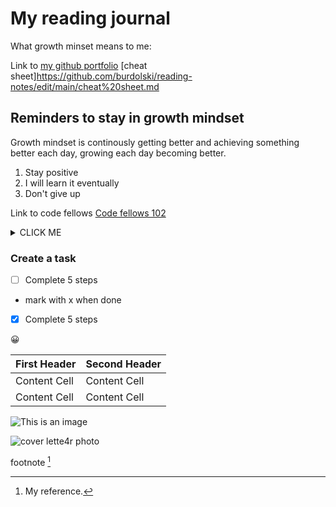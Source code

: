 # My reading journal

What growth minset means to me:

Link to [my github portfolio](https://github.com/burdolski/reading-notes)
[cheat sheet]https://github.com/burdolski/reading-notes/edit/main/cheat%20sheet.md

## Reminders to stay in growth mindset

Growth mindset is continously getting better and achieving something better each day, growing each day becoming better.

1. Stay positive
2. I will learn it eventually
3. Don't give up

Link to code fellows [Code fellows 102](https://github.com/codefellows/seattle-code-102d46)

<details><summary>CLICK ME</summary>
<p>

#### We can hide anything, even code!

```ruby
   puts "Hello World"
```

</p>
</details>

### Create a task

- [ ] Complete 5 steps

- mark with x when done
- [x] Complete 5 steps

:grinning:

| First Header  | Second Header |
| ------------- | ------------- |
| Content Cell  | Content Cell  |
| Content Cell  | Content Cell  |

![This is an image](https://myoctocat.com/assets/images/base-octocat.svg)

![cover lette4r photo](https://user-images.githubusercontent.com/98654643/207138101-bdf4313a-e00d-4426-a119-6502801589c0.jpeg)

footnote [^1]

[^1]: My reference.
